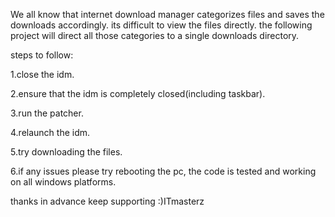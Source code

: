 We all know that internet download manager categorizes files and saves the downloads accordingly.
its difficult to view the files directly.
the following project will direct all those categories to a single downloads directory.

steps to follow:

1.close the idm.

2.ensure that the idm is completely closed(including taskbar).

3.run the patcher.

4.relaunch the idm.

5.try downloading the files.

6.if any issues please try rebooting the pc, the code is tested and working on all windows platforms.

thanks in advance keep supporting :)ITmasterz

